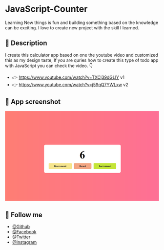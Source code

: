 # JavaScript-Counter
Learning New things is fun and building something based on the knowledge can be exciting. I love to create new project with the skill I learned. 


## 📝 Description
I create this calculator app based on one the youtube video and customized this as my design taste, If you are quries how to create this type of todo app with JavaScript you can check the video. 👇

 - 👉 https://www.youtube.com/watch?v=TXCj39dGLlY v1
 - 👉 https://www.youtube.com/watch?v=j59qQ7YWLxw v2



## 🥰 App screenshot
![Logo](https://github.com/shovoalways/JavaScript-Counter/blob/main/conter/img/bg.png?raw=true)


## 🥰 Follow me
- [@Github](https://github.com/shovoalways/) 
- [@Facebook](https://facebook.com/shovoalways/) 
- [@Twitter](https://twitter.com/shovoalways/) 
- [@Instagram](https://instagram.com/shovoalways/) 
